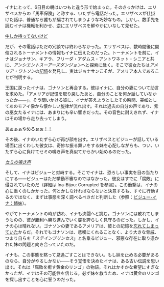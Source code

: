 <!-- title: ニノイナ -->
<!-- status: 生存 -->

イナにとって、6日目の朝はいつもと違う形で始まった。そのきっかけは、エリザベスからの「馬車保険」と称する、いたずら電話だった。エリザベスが仕掛けた話は、普通なら誰もが騙されてしまうような巧妙なもの。しかし、数手先を読むイナは機転を利かせ、逆にエリザベスを鮮やかにいなして見せた。

[牛しか持ってないけど](#embed:https://www.youtube.com/live/3zaM1QIff9U?si=mDaHxM6TNe3rkMgo&start=677)

だが、その電話はただの冗談では終わらなかった。エリザベスは、数時間後に開催されるトーナメントの情報もイナに伝えたのだった。トーナメントを前に、イナはジョナサン、キアラ、フリーダ・アダムス・アントワネット・シニアと共に、*アンシエントスーアーズダンジョン*へと探索に赴く。そこで彼女たちは*アメリア・ワトソン*の[記憶](https://www.youtube.com/live/3zaM1QIff9U?feature=shared&t=3719)を発見し、実はジョナサンこそが、アメリア本人であることが判明する。

王国に戻ったイナは、ゴナソンと再会する。彼はイナに、自分の妻について助言を求めた。「アメリアが記憶を取り戻したあと、自分のことを何か話していなかったか――」。そう問いかける彼に、イナが答えようとしたその瞬間、突如としてあのモアイ像から懐かしい旋律が流れ出す。それは過去の自分の声であり、紫の巫女たるイナには、あまりにも辛い響きだった。その音色に耐えきれず、イナはその場から走り去ってしまう。

[あぁぁぁやめろぉぉ！！](#embed:https://www.youtube.com/live/3zaM1QIff9U?feature=shared&t=4244)

その後、イナのいたずら心が再び顔を出す。エリザベスとビジューが話している場面に出くわした彼女は、奇妙な振る舞いをする妹を心配しながらも、つい、いたずら心に負けてセミの鳴き声を真似てからかい始めるのだった。

[_セミの鳴き声_](#embed:https://www.youtube.com/live/3zaM1QIff9U?si=MTxcQMh-nLtocBcE&start=4520)

そして、イナはビジューと対峙する。そこでイナは、恐ろしい事実を目の当たりにする――ビジューはただ挙動不審なのではなかった。彼女はすでに「腐敗」に侵されていたのだ（詳細は Ina-Bijou: Corrupted を参照）。この衝撃は、イナの心に重くのしかかった。何とかしなければならないと決意するも、すぐに行動するのではなく、まずは事態を深く調べるべきだと判断した（参照：[ビジュー-イナ：姉妹](#edge:bijou-ina)）。

やがてトーナメントの時が訪れ、イナも決闘へと挑む。ゴナソンには敗れてしまうものの、彼が[勝利](https://www.youtube.com/live/3zaM1QIff9U?feature=shared&t=7150)へ勝ち進んでいく姿を誇らしく見守るのだった。しかし、イナの心は晴れない。ゴナソンの妻であるアメリアは、彼との記憶を[忘れてしまっていた](https://www.youtube.com/live/3zaM1QIff9U?feature=shared&t=7730)からだ。それでもゴナソンは、悲嘆にくれることなく、より大きな脅威、つまり自らを「_ステインプリンセス_」と名乗るビジュー、邪悪な存在に取り憑かれた妹の問題と向き合っていたのだ。

イナも、この事態を黙って見過ごすことはできない。もし妹を止める必要があるのなら、自分がやるしかない――そう覚悟を決めたイナは、ある古い伝説を思い出す。それは「腐敗を癒す黄金のリンゴ」の物語。それはかすかな希望にすぎなかったが、イナはその可能性を信じる。必ず妹を救うため、イナは黄金のリンゴを探し出すことを心に誓うのだった。
